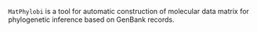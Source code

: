 `MatPhylobi` is a tool for automatic construction of molecular data matrix for phylogenetic inference based on GenBank records.  
